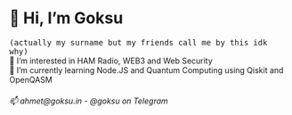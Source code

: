  <h1>👋 Hi, I’m Goksu </h1><kbd>(actually my surname but my friends call me by this idk why)</kbd><br>
👀 I’m interested in HAM Radio, WEB3 and Web Security <br>
🌱 I’m currently learning Node.JS and Quantum Computing using Qiskit and OpenQASM<br>
<h6>
📫 ahmet@goksu.in - @goksu on Telegram</h6>

<!---
goeksu/goeksu is a ✨ special ✨ repository because its `README.md` (this file) appears on your GitHub profile.
You can click the Preview link to take a look at your changes.
--->
